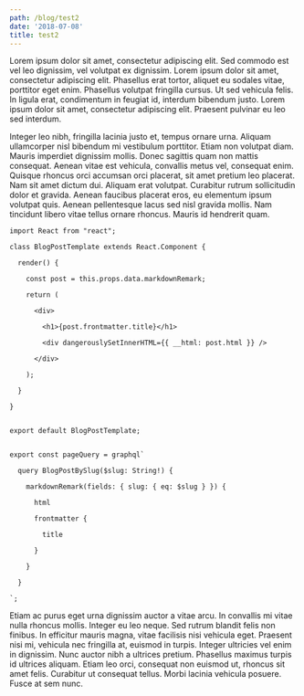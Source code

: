```yaml
---
path: /blog/test2
date: '2018-07-08'
title: test2
---
```

Lorem ipsum dolor sit amet, consectetur adipiscing elit. Sed commodo est vel leo dignissim, vel volutpat ex dignissim. Lorem ipsum dolor sit amet, consectetur adipiscing elit. Phasellus erat tortor, aliquet eu sodales vitae, porttitor eget enim. Phasellus volutpat fringilla cursus. Ut sed vehicula felis. In ligula erat, condimentum in feugiat id, interdum bibendum justo. Lorem ipsum dolor sit amet, consectetur adipiscing elit. Praesent pulvinar eu leo sed interdum.

Integer leo nibh, fringilla lacinia justo et, tempus ornare urna. Aliquam ullamcorper nisl bibendum mi vestibulum porttitor. Etiam non volutpat diam. Mauris imperdiet dignissim mollis. Donec sagittis quam non mattis consequat. Aenean vitae est vehicula, convallis metus vel, consequat enim. Quisque rhoncus orci accumsan orci placerat, sit amet pretium leo placerat. Nam sit amet dictum dui. Aliquam erat volutpat. Curabitur rutrum sollicitudin dolor et gravida. Aenean faucibus placerat eros, eu elementum ipsum volutpat quis. Aenean pellentesque lacus sed nisl gravida mollis. Nam tincidunt libero vitae tellus ornare rhoncus. Mauris id hendrerit quam.

```
import React from "react";
```

```
class BlogPostTemplate extends React.Component {
```

```
  render() {
```

```
    const post = this.props.data.markdownRemark;
```

```
    return (
```

```
      <div>
```

```
        <h1>{post.frontmatter.title}</h1>
```

```
        <div dangerouslySetInnerHTML={{ __html: post.html }} />
```

```
      </div>
```

```
    );
```

```
  }
```

```
}
```

```

```

```
export default BlogPostTemplate;
```

```

```

```
export const pageQuery = graphql`
```

```
  query BlogPostBySlug($slug: String!) {
```

```
    markdownRemark(fields: { slug: { eq: $slug } }) {
```

```
      html
```

```
      frontmatter {
```

```
        title
```

```
      }
```

```
    }
```

```
  }
```

```
`;
```

Etiam ac purus eget urna dignissim auctor a vitae arcu. In convallis mi vitae nulla rhoncus mollis. Integer eu leo neque. Sed rutrum blandit felis non finibus. In efficitur mauris magna, vitae facilisis nisi vehicula eget. Praesent nisi mi, vehicula nec fringilla at, euismod in turpis. Integer ultricies vel enim in dignissim. Nunc auctor nibh a ultrices pretium. Phasellus maximus turpis id ultrices aliquam. Etiam leo orci, consequat non euismod ut, rhoncus sit amet felis. Curabitur ut consequat tellus. Morbi lacinia vehicula posuere. Fusce at sem nunc.

